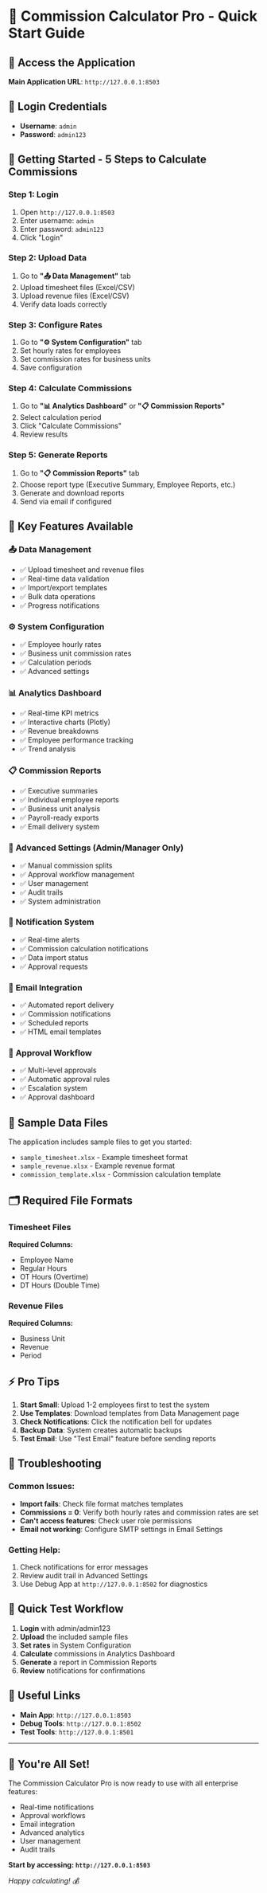 # 🚀 Commission Calculator Pro - Quick Start Guide

## 📍 **Access the Application**

**Main Application URL**: `http://127.0.0.1:8503`

## 🔑 **Login Credentials**
- **Username**: `admin`
- **Password**: `admin123`

## 🎯 **Getting Started - 5 Steps to Calculate Commissions**

### Step 1: Login
1. Open `http://127.0.0.1:8503`
2. Enter username: `admin`
3. Enter password: `admin123`
4. Click "Login"

### Step 2: Upload Data
1. Go to **"📤 Data Management"** tab
2. Upload timesheet files (Excel/CSV)
3. Upload revenue files (Excel/CSV)
4. Verify data loads correctly

### Step 3: Configure Rates
1. Go to **"⚙️ System Configuration"** tab
2. Set hourly rates for employees
3. Set commission rates for business units
4. Save configuration

### Step 4: Calculate Commissions
1. Go to **"📊 Analytics Dashboard"** or **"📋 Commission Reports"**
2. Select calculation period
3. Click "Calculate Commissions"
4. Review results

### Step 5: Generate Reports
1. Go to **"📋 Commission Reports"** tab
2. Choose report type (Executive Summary, Employee Reports, etc.)
3. Generate and download reports
4. Send via email if configured

## 🎨 **Key Features Available**

### 📤 **Data Management**
- ✅ Upload timesheet and revenue files
- ✅ Real-time data validation
- ✅ Import/export templates
- ✅ Bulk data operations
- ✅ Progress notifications

### ⚙️ **System Configuration**
- ✅ Employee hourly rates
- ✅ Business unit commission rates
- ✅ Calculation periods
- ✅ Advanced settings

### 📊 **Analytics Dashboard**
- ✅ Real-time KPI metrics
- ✅ Interactive charts (Plotly)
- ✅ Revenue breakdowns
- ✅ Employee performance tracking
- ✅ Trend analysis

### 📋 **Commission Reports**
- ✅ Executive summaries
- ✅ Individual employee reports
- ✅ Business unit analysis
- ✅ Payroll-ready exports
- ✅ Email delivery system

### 🔧 **Advanced Settings** (Admin/Manager Only)
- ✅ Manual commission splits
- ✅ Approval workflow management
- ✅ User management
- ✅ Audit trails
- ✅ System administration

### 🔔 **Notification System**
- ✅ Real-time alerts
- ✅ Commission calculation notifications
- ✅ Data import status
- ✅ Approval requests

### 📧 **Email Integration**
- ✅ Automated report delivery
- ✅ Commission notifications
- ✅ Scheduled reports
- ✅ HTML email templates

### 🔐 **Approval Workflow**
- ✅ Multi-level approvals
- ✅ Automatic approval rules
- ✅ Escalation system
- ✅ Approval dashboard

## 📁 **Sample Data Files**

The application includes sample files to get you started:
- `sample_timesheet.xlsx` - Example timesheet format
- `sample_revenue.xlsx` - Example revenue format
- `commission_template.xlsx` - Commission calculation template

## 🗂️ **Required File Formats**

### Timesheet Files
**Required Columns:**
- Employee Name
- Regular Hours
- OT Hours (Overtime)
- DT Hours (Double Time)

### Revenue Files
**Required Columns:**
- Business Unit
- Revenue
- Period

## ⚡ **Pro Tips**

1. **Start Small**: Upload 1-2 employees first to test the system
2. **Use Templates**: Download templates from Data Management page
3. **Check Notifications**: Click the notification bell for updates
4. **Backup Data**: System creates automatic backups
5. **Test Email**: Use "Test Email" feature before sending reports

## 🐛 **Troubleshooting**

### Common Issues:
- **Import fails**: Check file format matches templates
- **Commissions = 0**: Verify both hourly rates and commission rates are set
- **Can't access features**: Check user role permissions
- **Email not working**: Configure SMTP settings in Email Settings

### Getting Help:
1. Check notifications for error messages
2. Review audit trail in Advanced Settings
3. Use Debug App at `http://127.0.0.1:8502` for diagnostics

## 🎯 **Quick Test Workflow**

1. **Login** with admin/admin123
2. **Upload** the included sample files
3. **Set rates** in System Configuration
4. **Calculate** commissions in Analytics Dashboard
5. **Generate** a report in Commission Reports
6. **Review** notifications for confirmations

## 🔗 **Useful Links**

- **Main App**: `http://127.0.0.1:8503`
- **Debug Tools**: `http://127.0.0.1:8502`
- **Test Tools**: `http://127.0.0.1:8501`

---

## 🎉 **You're All Set!**

The Commission Calculator Pro is now ready to use with all enterprise features:
- Real-time notifications
- Approval workflows  
- Email integration
- Advanced analytics
- User management
- Audit trails

**Start by accessing: `http://127.0.0.1:8503`**

*Happy calculating! 💰*